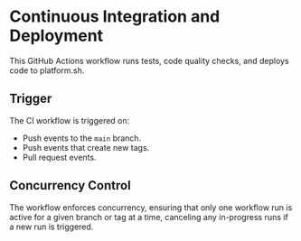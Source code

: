 # Continuous Integration and Deployment

This GitHub Actions workflow runs tests, code quality checks, and deploys code to platform.sh.

## Trigger
The CI workflow is triggered on:
- Push events to the `main` branch.
- Push events that create new tags.
- Pull request events.

## Concurrency Control

The workflow enforces concurrency, ensuring that only one workflow run is active for a given branch or tag at a time, canceling any in-progress runs if a new run is triggered.



